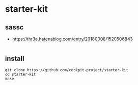 
# starter-kit
## sassc
- https://thr3a.hatenablog.com/entry/20180308/1520506843
```

```

## install
```
git clone https://github.com/cockpit-project/starter-kit
cd starter-kit
make
```

<!--stackedit_data:
eyJoaXN0b3J5IjpbMjA4Mzk2MTYwXX0=
-->